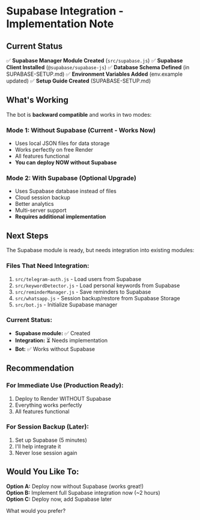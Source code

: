 # Supabase Integration - Implementation Note

## Current Status

✅ **Supabase Manager Module Created** (`src/supabase.js`)
✅ **Supabase Client Installed** (`@supabase/supabase-js`)
✅ **Database Schema Defined** (in SUPABASE-SETUP.md)
✅ **Environment Variables Added** (env.example updated)
✅ **Setup Guide Created** (SUPABASE-SETUP.md)

## What's Working

The bot is **backward compatible** and works in two modes:

### Mode 1: Without Supabase (Current - Works Now)
- Uses local JSON files for data storage
- Works perfectly on free Render
- All features functional
- **You can deploy NOW without Supabase**

### Mode 2: With Supabase (Optional Upgrade)
- Uses Supabase database instead of files
- Cloud session backup
- Better analytics
- Multi-server support
- **Requires additional implementation**

## Next Steps

The Supabase module is ready, but needs integration into existing modules:

### Files That Need Integration:
1. `src/telegram-auth.js` - Load users from Supabase
2. `src/keywordDetector.js` - Load personal keywords from Supabase  
3. `src/reminderManager.js` - Save reminders to Supabase
4. `src/whatsapp.js` - Session backup/restore from Supabase Storage
5. `src/bot.js` - Initialize Supabase manager

### Current Status:
- **Supabase module:** ✅ Created
- **Integration:** ⏳ Needs implementation
- **Bot:** ✅ Works without Supabase

## Recommendation

### For Immediate Use (Production Ready):
1. Deploy to Render WITHOUT Supabase
2. Everything works perfectly
3. All features functional

### For Session Backup (Later):
1. Set up Supabase (5 minutes)
2. I'll help integrate it
3. Never lose session again

## Would You Like To:

**Option A:** Deploy now without Supabase (works great!)  
**Option B:** Implement full Supabase integration now (~2 hours)  
**Option C:** Deploy now, add Supabase later

What would you prefer?

